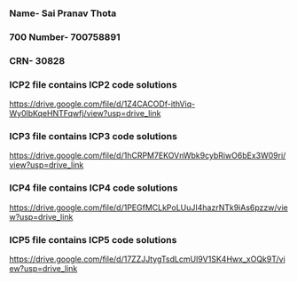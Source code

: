 ### Name- Sai Pranav Thota
### 700 Number- 700758891
### CRN- 30828
### ICP2 file contains ICP2 code solutions
https://drive.google.com/file/d/1Z4CACODf-ithViq-Wy0lbKqeHNTFqwfj/view?usp=drive_link
### ICP3 file contains ICP3 code solutions
https://drive.google.com/file/d/1hCRPM7EKOVnWbk9cybRiwO6bEx3W09ri/view?usp=drive_link
### ICP4 file contains ICP4 code solutions
https://drive.google.com/file/d/1PEGfMCLkPoLUuJI4hazrNTk9iAs6pzzw/view?usp=drive_link
### ICP5 file contains ICP5 code solutions
https://drive.google.com/file/d/17ZZJJtygTsdLcmUI9V1SK4Hwx_xOQk9T/view?usp=drive_link
